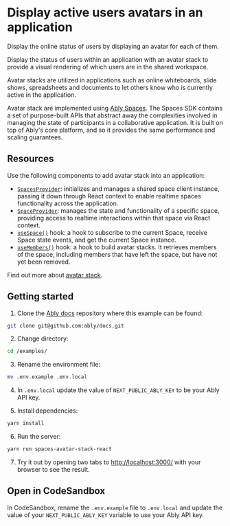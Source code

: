 # Display active users avatars in an application

Display the online status of users by displaying an avatar for each of them.

Display the status of users within an application with an avatar stack to provide a visual rendering of which users are in the shared workspace.

Avatar stacks are utilized in applications such as online whiteboards, slide shows, spreadsheets and documents to let others know who is currently active in the application.

Avatar stack are implemented using [Ably Spaces](/docs/products/spaces). The Spaces SDK contains a set of purpose-built APIs that abstract away the complexities involved in managing the state of participants in a collaborative application. It is built on top of Ably's core platform, and so it provides the same performance and scaling guarantees.

## Resources

Use the following components to add avatar stack into an application:

* [`SpacesProvider`](/docs/spaces/react#spaces-provider): initializes and manages a shared space client instance, passing it down through React context to enable realtime spaces functionality across the application.
* [`SpaceProvider`](/docs/spaces/react#spaces-provider): manages the state and functionality of a specific space, providing access to realtime interactions within that space via React context.
* [`useSpace()`](/docs/spaces/react#useSpace) hook: a hook to subscribe to the current Space, receive Space state events, and get the current Space instance.
* [`useMembers()`](/docs/spaces/react#useMembers) hook: a hook to build avatar stacks. It retrieves members of the space, including members that have left the space, but have not yet been removed.

Find out more about [avatar stack](/docs/spaces/avatar).

## Getting started

1. Clone the [Ably docs](https://github.com/ably/docs) repository where this example can be found:

```sh
git clone git@github.com:ably/docs.git
```

2. Change directory:

```sh
cd /examples/
```

3. Rename the environment file:

```sh
mv .env.example .env.local
```

4. In `.env.local` update the value of `NEXT_PUBLIC_ABLY_KEY` to be your Ably API key.

5. Install dependencies:

```sh
yarn install
```

6. Run the server:

```sh
yarn run spaces-avatar-stack-react
```

7. Try it out by opening two tabs to [http://localhost:3000/](http://localhost:3000/) with your browser to see the result.

## Open in CodeSandbox

In CodeSandbox, rename the `.env.example` file to `.env.local` and update the value of your `NEXT_PUBLIC_ABLY_KEY` variable to use your Ably API key.
